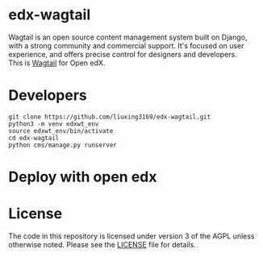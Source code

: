 # edx-wagtail
Wagtail is an open source content management system built on Django, with a strong community and commercial support. 
It's focused on user experience, and offers precise control for designers and developers.  
This is [Wagtail](https://github.com/wagtail/wagtail/) for Open edX.

# Developers
```
git clone https://github.com/liuxing3169/edx-wagtail.git
python3 -m venv edxwt_env
source edxwt_env/bin/activate
cd edx-wagtail
python cms/manage.py runserver
```

# Deploy with open edx

# License
The code in this repository is licensed under version 3 of the AGPL unless otherwise noted. Please see the [LICENSE](../main/LICENSE) file for details.

